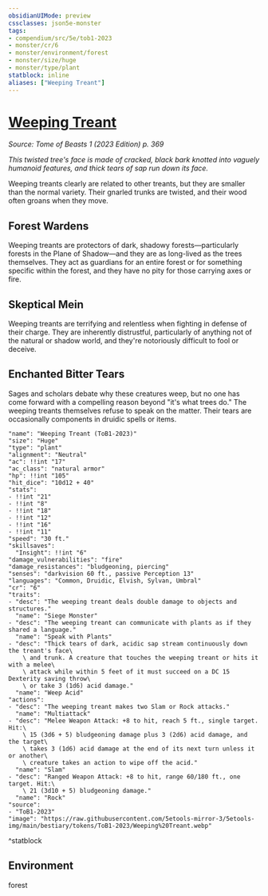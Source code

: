 ```yaml
---
obsidianUIMode: preview
cssclasses: json5e-monster
tags:
- compendium/src/5e/tob1-2023
- monster/cr/6
- monster/environment/forest
- monster/size/huge
- monster/type/plant
statblock: inline
aliases: ["Weeping Treant"]
---
```

# [Weeping Treant](Mechanics\bestiary\plant/weeping-treant-tob1-2023.md)
*Source: Tome of Beasts 1 (2023 Edition) p. 369*  

*This twisted tree's face is made of cracked, black bark knotted into vaguely humanoid features, and thick tears of sap run down its face.*

Weeping treants clearly are related to other treants, but they are smaller than the normal variety. Their gnarled trunks are twisted, and their wood often groans when they move.

## Forest Wardens

Weeping treants are protectors of dark, shadowy forests—particularly forests in the Plane of Shadow—and they are as long-lived as the trees themselves. They act as guardians for an entire forest or for something specific within the forest, and they have no pity for those carrying axes or fire.

## Skeptical Mein

Weeping treants are terrifying and relentless when fighting in defense of their charge. They are inherently distrustful, particularly of anything not of the natural or shadow world, and they're notoriously difficult to fool or deceive.

## Enchanted Bitter Tears

Sages and scholars debate why these creatures weep, but no one has come forward with a compelling reason beyond "it's what trees do." The weeping treants themselves refuse to speak on the matter. Their tears are occasionally components in druidic spells or items.

```statblock
"name": "Weeping Treant (ToB1-2023)"
"size": "Huge"
"type": "plant"
"alignment": "Neutral"
"ac": !!int "17"
"ac_class": "natural armor"
"hp": !!int "105"
"hit_dice": "10d12 + 40"
"stats":
- !!int "21"
- !!int "8"
- !!int "18"
- !!int "12"
- !!int "16"
- !!int "11"
"speed": "30 ft."
"skillsaves":
  "Insight": !!int "6"
"damage_vulnerabilities": "fire"
"damage_resistances": "bludgeoning, piercing"
"senses": "darkvision 60 ft., passive Perception 13"
"languages": "Common, Druidic, Elvish, Sylvan, Umbral"
"cr": "6"
"traits":
- "desc": "The weeping treant deals double damage to objects and structures."
  "name": "Siege Monster"
- "desc": "The weeping treant can communicate with plants as if they shared a language."
  "name": "Speak with Plants"
- "desc": "Thick tears of dark, acidic sap stream continuously down the treant's face\
    \ and trunk. A creature that touches the weeping treant or hits it with a melee\
    \ attack while within 5 feet of it must succeed on a DC 15 Dexterity saving throw\
    \ or take 3 (1d6) acid damage."
  "name": "Weep Acid"
"actions":
- "desc": "The weeping treant makes two Slam or Rock attacks."
  "name": "Multiattack"
- "desc": "Melee Weapon Attack: +8 to hit, reach 5 ft., single target. Hit:\
    \ 15 (3d6 + 5) bludgeoning damage plus 3 (2d6) acid damage, and the target\
    \ takes 3 (1d6) acid damage at the end of its next turn unless it or another\
    \ creature takes an action to wipe off the acid."
  "name": "Slam"
- "desc": "Ranged Weapon Attack: +8 to hit, range 60/180 ft., one target. Hit:\
    \ 21 (3d10 + 5) bludgeoning damage."
  "name": "Rock"
"source":
- "ToB1-2023"
"image": "https://raw.githubusercontent.com/5etools-mirror-3/5etools-img/main/bestiary/tokens/ToB1-2023/Weeping%20Treant.webp"
```
^statblock

## Environment

forest